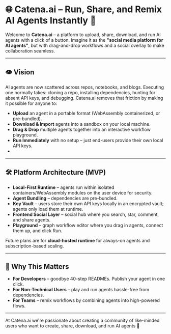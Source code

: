 # 🌐 Catena.ai – Run, Share, and Remix AI Agents Instantly 🚀

Welcome to **Catena.ai** – a platform to upload, share, download, and run AI agents with a click of a button. Imagine it as the **"social media platform for AI agents"**, but with drag-and-drop workflows and a social overlay to make collaboration seamless.

---

## 👁️ Vision

AI agents are now scattered across repos, notebooks, and blogs. Executing one normally takes: cloning a repo, installing dependencies, hunting for absent API keys, and debugging. Catena.ai removes that friction by making it possible for anyone to:

* **Upload** an agent in a portable format (WebAssembly containerized, or pre-bundled).
* **Download & Import** agents into a sandbox on your local machine.
* **Drag & Drop** multiple agents together into an interactive workflow playground.
* **Run Immediately** with no setup – just end-users provide their own local API keys.
* 
---

## 🛠️ Platform Architecture (MVP)

* **Local-First Runtime** – agents run within isolated containers/WebAssembly modules on the user device for security.
* **Agent Bundling** – dependencies are pre-bundled.
* **Key Vault** – users store their own API keys locally in an encrypted vault; agents only load them at runtime.
* **Frontend Social Layer** – social hub where you search, star, comment, and share agents.
* **Playground** – graph workflow editor where you drag in agents, connect them up, and click Run.

Future plans are for **cloud-hosted runtime** for always-on agents and subscription-based scaling.

---

## 🔑 Why This Matters

* **For Developers** – goodbye 40-step READMEs. Publish your agent in one click.
* **For Non-Technical Users** – play and run agents hassle-free from dependencies.
* **For Teams** – remix workflows by combining agents into high-powered flows.

---

At Catena.ai we're passionate about creating a community of like-minded users who want to create, share, download, and run AI agents 🤝
